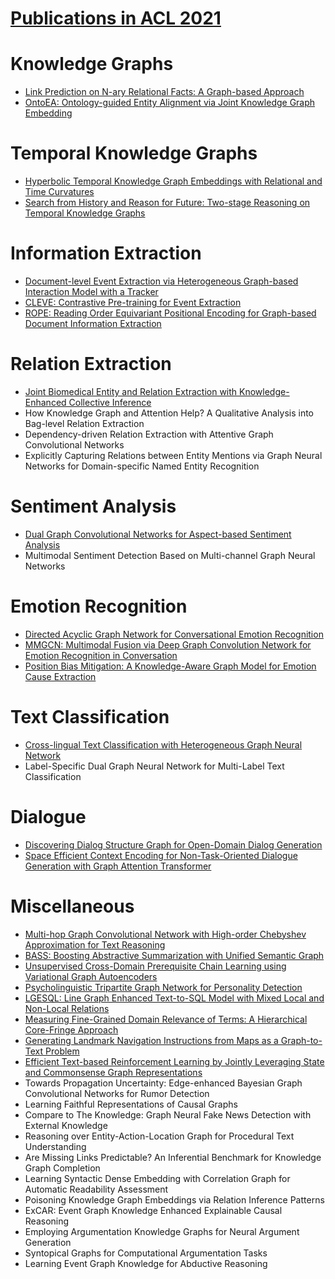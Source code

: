 # [Publications in ACL 2021](https://2021.aclweb.org/registration/accept/)



# Knowledge Graphs
- [Link Prediction on N-ary Relational Facts: A Graph-based Approach](https://github.com/naganandy/graph-based-deep-learning-literature/blob/master/conference-publications/folders/publications_acl21/gran_acl21/README.md)
- [OntoEA: Ontology-guided Entity Alignment via Joint Knowledge Graph Embedding](https://github.com/naganandy/graph-based-deep-learning-literature/blob/master/conference-publications/folders/publications_acl21/ontoea_acl21/README.md)



# Temporal Knowledge Graphs
- [Hyperbolic Temporal Knowledge Graph Embeddings with Relational and Time Curvatures](https://github.com/naganandy/graph-based-deep-learning-literature/blob/master/conference-publications/folders/publications_acl21/hercules_acl21/README.md)
- [Search from History and Reason for Future: Two-stage Reasoning on Temporal Knowledge Graphs](https://github.com/naganandy/graph-based-deep-learning-literature/blob/master/conference-publications/folders/publications_acl21/cluster_acl21/README.md)



# Information Extraction
- [Document-level Event Extraction via Heterogeneous Graph-based Interaction Model with a Tracker](https://github.com/naganandy/graph-based-deep-learning-literature/blob/master/conference-publications/folders/publications_acl21/git_acl21/README.md)
- [CLEVE: Contrastive Pre-training for Event Extraction](https://github.com/naganandy/graph-based-deep-learning-literature/blob/master/conference-publications/folders/publications_acl21/cleve_acl21/README.md)
- [ROPE: Reading Order Equivariant Positional Encoding for Graph-based Document Information Extraction](https://github.com/naganandy/graph-based-deep-learning-literature/blob/master/conference-publications/folders/publications_acl21/rope_acl21/README.md)



# Relation Extraction
- [Joint Biomedical Entity and Relation Extraction with Knowledge-Enhanced Collective Inference](https://github.com/naganandy/graph-based-deep-learning-literature/blob/master/conference-publications/folders/publications_acl21/keci_acl21/README.md)
- How Knowledge Graph and Attention Help? A Qualitative Analysis into Bag-level Relation Extraction
- Dependency-driven Relation Extraction with Attentive Graph Convolutional Networks
- Explicitly Capturing Relations between Entity Mentions via Graph Neural Networks for Domain-specific Named Entity Recognition



# Sentiment Analysis
- [Dual Graph Convolutional Networks for Aspect-based Sentiment Analysis](https://github.com/naganandy/graph-based-deep-learning-literature/blob/master/conference-publications/folders/publications_acl21/dualgcn_acl21/README.md)
- Multimodal Sentiment Detection Based on Multi-channel Graph Neural Networks



# Emotion Recognition
- [Directed Acyclic Graph Network for Conversational Emotion Recognition](https://github.com/naganandy/graph-based-deep-learning-literature/blob/master/conference-publications/folders/publications_acl21/dagerc_acl21/README.md)
- [MMGCN: Multimodal Fusion via Deep Graph Convolution Network for Emotion Recognition in Conversation](https://github.com/naganandy/graph-based-deep-learning-literature/blob/master/conference-publications/folders/publications_acl21/mmgcn_acl21/README.md)
- [Position Bias Mitigation: A Knowledge-Aware Graph Model for Emotion Cause Extraction](https://github.com/naganandy/graph-based-deep-learning-literature/blob/master/conference-publications/folders/publications_acl21/kag_acl21/README.md)



# Text Classification
- [Cross-lingual Text Classification with Heterogeneous Graph Neural Network](https://github.com/naganandy/graph-based-deep-learning-literature/blob/master/conference-publications/folders/publications_acl21/clhg_acl21/README.md)
- Label-Specific Dual Graph Neural Network for Multi-Label Text Classification



# Dialogue
- [Discovering Dialog Structure Graph for Open-Domain Dialog Generation](https://github.com/naganandy/graph-based-deep-learning-literature/blob/master/conference-publications/folders/publications_acl21/dvaegnn_acl21/README.md)
- [Space Efficient Context Encoding for Non-Task-Oriented Dialogue Generation with Graph Attention Transformer](https://github.com/naganandy/graph-based-deep-learning-literature/blob/master/conference-publications/folders/publications_acl21/sece_acl21/README.md)



# Miscellaneous
- [Multi-hop Graph Convolutional Network with High-order Chebyshev Approximation for Text Reasoning](https://github.com/naganandy/graph-based-deep-learning-literature/blob/master/conference-publications/folders/publications_acl21/hdgcn_acl21/README.md)
- [BASS: Boosting Abstractive Summarization with Unified Semantic Graph](https://github.com/naganandy/graph-based-deep-learning-literature/blob/master/conference-publications/folders/publications_acl21/bass_acl21/README.md)
- [Unsupervised Cross-Domain Prerequisite Chain Learning using Variational Graph Autoencoders](https://github.com/naganandy/graph-based-deep-learning-literature/blob/master/conference-publications/folders/publications_acl21/cdvgae_acl21/README.md)
- [Psycholinguistic Tripartite Graph Network for Personality Detection](https://github.com/naganandy/graph-based-deep-learning-literature/blob/master/conference-publications/folders/publications_acl21/trignet_acl21/README.md)
- [LGESQL: Line Graph Enhanced Text-to-SQL Model with Mixed Local and Non-Local Relations](https://github.com/naganandy/graph-based-deep-learning-literature/blob/master/conference-publications/folders/publications_acl21/lgesql_acl21/README.md)
- [Measuring Fine-Grained Domain Relevance of Terms: A Hierarchical Core-Fringe Approach](https://github.com/naganandy/graph-based-deep-learning-literature/blob/master/conference-publications/folders/publications_acl21/cfl_acl21/README.md)
- [Generating Landmark Navigation Instructions from Maps as a Graph-to-Text Problem](https://github.com/naganandy/graph-based-deep-learning-literature/blob/master/conference-publications/folders/publications_acl21/map2seq_acl21/README.md)
- [Efficient Text-based Reinforcement Learning by Jointly Leveraging State and Commonsense Graph Representations](https://github.com/naganandy/graph-based-deep-learning-literature/blob/master/conference-publications/folders/publications_acl21/bike_acl21/README.md)
- Towards Propagation Uncertainty: Edge-enhanced Bayesian Graph Convolutional Networks for Rumor Detection
- Learning Faithful Representations of Causal Graphs
- Compare to The Knowledge: Graph Neural Fake News Detection with External Knowledge
- Reasoning over Entity-Action-Location Graph for Procedural Text Understanding
- Are Missing Links Predictable? An Inferential Benchmark for Knowledge Graph Completion
- Learning Syntactic Dense Embedding with Correlation Graph for Automatic Readability Assessment
- Poisoning Knowledge Graph Embeddings via Relation Inference Patterns
- ExCAR: Event Graph Knowledge Enhanced Explainable Causal Reasoning
- Employing Argumentation Knowledge Graphs for Neural Argument Generation
- Syntopical Graphs for Computational Argumentation Tasks
- Learning Event Graph Knowledge for Abductive Reasoning
